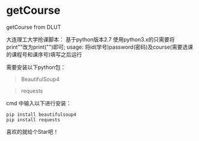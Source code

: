 # getCourse
getCourse from DLUT

大连理工大学抢课脚本：
基于python版本2.7
使用python3.x的只需要将print""改为print("")即可;
usage:
将id(学号)password(密码)及course(需要选课的课程号和课序号)填写之后运行

需要安装以下python包：

> BeautifulSoup4

> requests

cmd 中输入以下进行安装：

```shell
pip install beautifulsoup4
pip install requests
```

喜欢的就给个Star吧！
